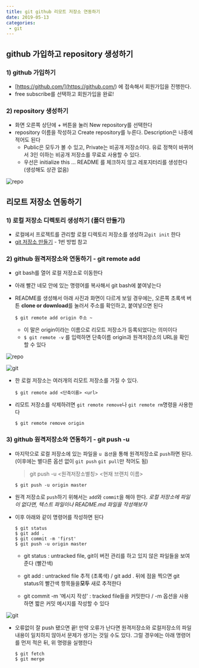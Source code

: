 ```yaml
---
title: git github 리모트 저장소 연동하기
date: 2019-05-13
categories:
 - git
---
```




## github 가입하고 repository 생성하기



### 1) github 가입하기

- [https://github.com/](<https://github.com/>) 에 접속해서 회원가입을 진행한다.
- free subscribe를 선택하고 회원가입을 완료!



### 2) repository 생성하기

- 화면 오른쪽 상단에 + 버튼을 눌러 New repository를 선택한다
- repository 이름을 작성하고 Create repository를 누른다. Description은 나중에 적어도 된다
  - Public은 모두가 볼 수 있고, Private는 비공개 저장소이다. 유료 정책이 바뀌어서 3인 이하는 비공개 저장소를 무료로 사용할 수 있다.
  - 우선은 initialize this ... README 를 체크하지 않고 레포지터리를 생성한다 (생성해도 상관 없음)

![repo]({{site.url}}{{site.baseurl}}/assets/images/repo.png)







## 리모트 저장소 연동하기



### 1) 로컬 저장소 디렉토리 생성하기 (폴더 만들기)

- 로컬에서 프로젝트를 관리할 로컬 디렉토리 저장소를 생성하고`git init` 한다
- [git 저장소 만들기](#)  - 1번 방법 참고



### 2) github 원격저장소와 연동하기 - git remote add

- git bash를 열어 로컬 저장소로 이동한다

- 아래 빨간 네모 안에 있는 명령어를 복사해서 git bash에 붙여넣는다 

- README를 생성해서 아래 사진과 화면이 다르게 보일 경우에는, 오른쪽 초록색 버튼 **clone or download**를 눌러서 주소를 확인하고, 붙여넣으면 된다

  ```git
  $ git remote add origin 주소 ~
  ```

  - 이 말은 origin이라는 이름으로 리모트 저장소가 등록되었다는 의미이다
  - `$ git remote -v` 를 입력하면 단축이름 origin과 원격저장소의 URL을 확인할 수 있다

![repo]({{site.url}}{{site.baseurl}}/assets/images/repo-2.png)



![git]({{site.url}}{{site.baseurl}}/assets/images/git-4.png)



- 한 로컬 저장소는 여러개의 리모트 저장소를 가질 수 있다.

  ```git
  $ git remote add <단축이름> <url>
  ```

- 리모트 저장소를 삭제하려면 `git remote remove`나 `git remote rm`명령을 사용한다

  ```git
  $ git remote remove origin
  ```

  

### 3) github 원격저장소와 연동하기 - git push -u 


- 마지막으로 로컬 저장소에 있는 파일을 `u 옵션`을 통해 원격저장소로 `push`하면 된다. (이후에는 별다른 옵션 없이 `git push` `git pull`만 적어도 됨)

  > git push -u <원격저장소별칭> <현재 브랜치 이름>

  ```git
  $ git push -u origin master
  ```

- 원격 저장소로 `push`하기 위해서는 `add`와 `commit`을 해야 한다. _로컬 저장소에 파일이 없다면, 텍스트 파일이나 README.md 파일을 작성해보자_

- 이후 아래와 같이 명령어를 작성하면 된다

  ```git
  $ git status
  $ git add .
  $ git commit -m 'first'
  $ git push -u origin master
  ```

  - git status : untracked file, git이 버전 관리를 하고 있지 않은 파일들을 보여준다 (빨간색)

  - git add : untracked file 추적 (초록색) / git add . 뒤에 점을 찍으면 git status의 빨간색 항목들을**모두** 새로 추적한다

  - git commit -m '메시지 작성' : tracked file들을 커밋한다 / -m 옵션을 사용하면 짧은 커밋 메시지를 작성할 수 있다

    

![git]({{site.url}}{{site.baseurl}}/assets/images/git-5.png)



- 오류없이 잘 push 됐으면 끝! 만약 오류가 난다면 원격저장소와 로컬저장소의 파일 내용이 일치하지 않아서 문제가 생기는 것일 수도 있다. 그럴 경우에는 아래 명령어를 먼저 적은 뒤, 위 명령을 실행한다

  ```git
  $ git fetch
  $ git merge
  ```
